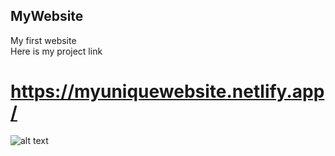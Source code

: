 ## MyWebsite
My first website <br>
Here is my project link
# https://myuniquewebsite.netlify.app/ 
![alt text](http://"C:\Users\Lenovo\Desktop\website.png"/to/photo.png)
